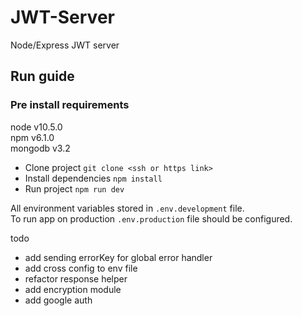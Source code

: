 # JWT-Server
Node/Express JWT server

## Run guide
### Pre install requirements
node v10.5.0 \
npm  v6.1.0  \
mongodb v3.2

* Clone project
```git clone <ssh or https link>```
* Install dependencies
```npm install```
* Run project
```npm run dev```

All environment variables stored in `.env.development` file. \
To run app on production `.env.production` file should be configured.


todo
- add sending errorKey for global error handler
- add cross config to env file
- refactor response helper
- add encryption module
- add google auth
